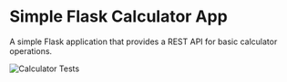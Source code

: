 # Simple Flask Calculator App

A simple Flask application that provides a REST API for basic calculator operations.

![Calculator Tests](https://github.com/github/devshafi/Simple-Calculator-API-with-CI-Integration/actions/workflows/main.yml/badge.svg)